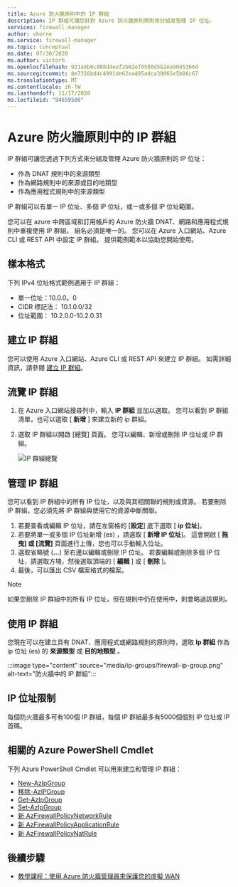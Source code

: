 ```yaml
---
title: Azure 防火牆原則中的 IP 群組
description: IP 群組可讓您針對 Azure 防火牆原則規則來分組及管理 IP 位址。
services: firewall-manager
author: vhorne
ms.service: firewall-manager
ms.topic: conceptual
ms.date: 07/30/2020
ms.author: victorh
ms.openlocfilehash: 921a8b6c808d4eef2b02ef0580d5b2ea9045366d
ms.sourcegitcommit: 8e7316bd4c4991de62ea485adca30065e5b86c67
ms.translationtype: MT
ms.contentlocale: zh-TW
ms.lasthandoff: 11/17/2020
ms.locfileid: "94659500"
---
```

# <a name="ip-groups-in-azure-firewall-policy"></a>Azure 防火牆原則中的 IP 群組

IP 群組可讓您透過下列方式來分組及管理 Azure 防火牆原則的 IP 位址：

- 作為 DNAT 規則中的來源類型
- 作為網路規則中的來源或目的地類型
- 作為應用程式規則中的來源類型


IP 群組可以有單一 IP 位址、多個 IP 位址，或一或多個 IP 位址範圍。

您可以在 azure 中跨區域和訂用帳戶的 Azure 防火牆 DNAT、網路和應用程式規則中重複使用 IP 群組。 組名必須是唯一的。 您可以在 Azure 入口網站、Azure CLI 或 REST API 中設定 IP 群組。 提供範例範本以協助您開始使用。

## <a name="sample-format"></a>樣本格式

下列 IPv4 位址格式範例適用于 IP 群組：

- 單一位址：10.0.0。0
- CIDR 標記法： 10.1.0.0/32
- 位址範圍： 10.2.0.0-10.2.0.31

## <a name="create-an-ip-group"></a>建立 IP 群組

您可以使用 Azure 入口網站、Azure CLI 或 REST API 來建立 IP 群組。 如需詳細資訊，請參閱 [建立 IP 群組](../firewall/create-ip-group.md)。

## <a name="browse-ip-groups"></a>流覽 IP 群組
1. 在 Azure 入口網站搜尋列中，輸入 **IP 群組** 並加以選取。 您可以看到 IP 群組清單，也可以選取 [ **新增** ] 來建立新的 ip 群組。
2. 選取 IP 群組以開啟 [總覽] 頁面。 您可以編輯、新增或刪除 IP 位址或 IP 群組。

   ![IP 群組總覽](media/ip-groups/overview.png)

## <a name="manage-an-ip-group"></a>管理 IP 群組

您可以看到 IP 群組中的所有 IP 位址，以及與其相關聯的規則或資源。 若要刪除 IP 群組，您必須先將 IP 群組與使用它的資源中斷關聯。

1. 若要查看或編輯 IP 位址，請在左窗格的 [**設定**] 底下選取 [ **ip 位址**]。
2. 若要將單一或多個 IP 位址新增 (es) ，請選取 [ **新增 IP 位址**]。 這會開啟 [ **拖曳] 或 [流覽]** 頁面進行上傳，您也可以手動輸入位址。
3.    選取省略號 (**...**) 至右邊以編輯或刪除 IP 位址。 若要編輯或刪除多個 IP 位址，請選取方塊，然後選取頂端的 [ **編輯** ] 或 [ **刪除** ]。
4. 最後，可以匯出 CSV 檔案格式的檔案。

> [!NOTE]
> 如果您刪除 IP 群組中的所有 IP 位址，但在規則中仍在使用中，則會略過該規則。


## <a name="use-an-ip-group"></a>使用 IP 群組

您現在可以在建立具有 DNAT、應用程式或網路規則的原則時，選取 **Ip 群組** 作為 ip 位址 (es) 的 **來源類型** 或 **目的地類型** 。

:::image type="content" source="media/ip-groups/firewall-ip-group.png" alt-text="防火牆中的 IP 群組":::

## <a name="ip-address-limits"></a>IP 位址限制

每個防火牆最多可有100個 IP 群組，每個 IP 群組最多有5000個個別 IP 位址或 IP 首碼。

## <a name="related-azure-powershell-cmdlets"></a>相關的 Azure PowerShell Cmdlet

下列 Azure PowerShell Cmdlet 可以用來建立和管理 IP 群組：

- [New-AzIpGroup](/powershell/module/az.network/new-azipgroup?view=azps-3.4.0)
- [移除-AzIPGroup](/powershell/module/az.network/remove-azipgroup?view=azps-3.4.0)
- [Get-AzIpGroup](/powershell/module/az.network/get-azipgroup?view=azps-3.4.0)
- [Set-AzIpGroup](/powershell/module/az.network/set-azipgroup?view=azps-3.4.0)
- [新 AzFirewallPolicyNetworkRule](/powershell/module/az.network/new-azfirewallpolicynetworkrule?view=azps-3.4.0)
- [新 AzFirewallPolicyApplicationRule](/powershell/module/az.network/new-azfirewallpolicyapplicationrule?view=azps-3.4.0)
- [新 AzFirewallPolicyNatRule](/powershell/module/az.network/new-azfirewallpolicynatrule?view=azps-3.4.0)

## <a name="next-steps"></a>後續步驟

- [教學課程：使用 Azure 防火牆管理員來保護您的虛擬 WAN](secure-cloud-network.md)